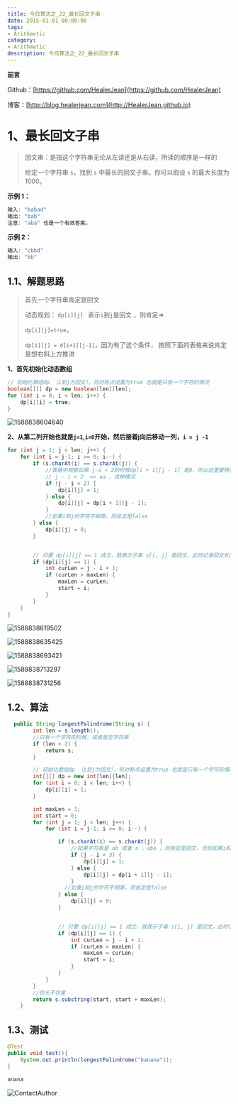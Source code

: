 ```yaml
---
title: 今日算法之_22_最长回文子串
date: 2015-01-01 00:00:00
tags: 
- Arithmetic
category: 
- Arithmetic
description: 今日算法之_22_最长回文子串
---
```


**前言**     

 Github：[https://github.com/HealerJean](https://github.com/HealerJean)         

 博客：[http://blog.healerjean.com](http://HealerJean.github.io)          



# 1、最长回文子串
>  回文串：是指这个字符串无论从左读还是从右读，所读的顺序是一样的           
>  
>给定一个字符串 `s`，找到 `s` 中最长的回文子串。你可以假设 `s` 的最大长度为 1000。   

**示例 1：**

```java
输入: "babad"
输出: "bab"
注意: "aba" 也是一个有效答案。
```

**示例 2：**

```java
输入: "cbbd"
输出: "bb"
```



## 1.1、解题思路 

> 首先一个字符串肯定是回文    
>
> 动态规划： `dp[i][j] ` 表示`i`到`j`是回文 ，则肯定=>     
>
> `dp[i][j]=true`，    
>
> `dp[i][j] = d[i+1][j-1]`，因为有了这个条件， 按照下面的表格来说肯定是想右斜上方推进       



**1、首先初始化动态数组**  

```java
// 初始化数组dp （i到j为回文），将对称点设置为true 也就是只有一个字符的情况
boolean[][] dp = new boolean[len][len];
for (int i = 0; i < len; i++) {
    dp[i][i] = true;
}
```

![1588838604640](https://raw.githubusercontent.com/HealerJean/HealerJean.github.io/master/blogImages/1588838604640.png)





**2、从第二列开始也就是`j=1`,`i=0`开始，然后接着j向后移动一列，`i = j -1`**    



```java
for (int j = 1; j < len; j++) {
    for (int i = j-1; i >= 0; i--) {
        if (s.charAt(i) == s.charAt(j)) {
            //表格中观察如果 j-i < 2的时候dp[i + 1][j - 1] 是0，所以这里要特殊处理一下，
            // j - i < 2  => aa ，这种情况
            if (j - i < 2) {
                dp[i][j] = 1;
            } else {
                dp[i][j] = dp[i + 1][j - 1];
            }
            //如果i和j的字符不相等，则肯定是false
        } else {
            dp[i][j] = 0;
        }


        // 只要 dp[i][j] == 1 成立，就表示子串 s[i, j] 是回文，此时记录回文长度和起始位置
        if (dp[i][j] == 1) {
            int curLen = j - i + 1;
            if (curLen > maxLen) {
                maxLen = curLen;
                start = i;
            }
        }
    }
}
```

![1588838619502](https://raw.githubusercontent.com/HealerJean/HealerJean.github.io/master/blogImages/1588838619502.png)

![1588838635425](https://raw.githubusercontent.com/HealerJean/HealerJean.github.io/master/blogImages/1588838635425.png)





![1588838693421](https://raw.githubusercontent.com/HealerJean/HealerJean.github.io/master/blogImages/1588838693421.png)



![1588838713297](https://raw.githubusercontent.com/HealerJean/HealerJean.github.io/master/blogImages/1588838713297.png)



![1588838731256](https://raw.githubusercontent.com/HealerJean/HealerJean.github.io/master/blogImages/1588838731256.png)



## 1.2、算法

```java
  public String longestPalindrome(String s) {
        int len = s.length();
        //只有一个字符的时候，或者是空字符串
        if (len < 2) {
            return s;
        }

        // 初始化数组dp （i到j为回文），将对称点设置为true 也就是只有一个字符的情况
        int[][] dp = new int[len][len];
        for (int i = 0; i < len; i++) {
            dp[i][i] = 1;
        }

        int maxLen = 1;
        int start = 0;
        for (int j = 1; j < len; j++) {
            for (int i = j-1; i >= 0; i--) {

                if (s.charAt(i) == s.charAt(j)) {
                    //如果字符串是 ab 或者 a ，aba ，则肯定是回文，否则如果i和j所在字符串相等的话
                    if (j - i < 3) {
                        dp[i][j] = 1;
                    } else {
                        dp[i][j] = dp[i + 1][j - 1];
                    }
                  //如果i和j的字符不相等，则肯定是false
                } else {
                    dp[i][j] = 0;
                }


                // 只要 dp[i][j] == 1 成立，就表示子串 s[i, j] 是回文，此时记录回文长度和起始位置
                if (dp[i][j] == 1) {
                    int curLen = j - i + 1;
                    if (curLen > maxLen) {
                        maxLen = curLen;
                        start = i;
                    }
                }
            }
        }
        //包头不包尾
        return s.substring(start, start + maxLen);
    }
```




## 1.3、测试 

```java
@Test
public void test(){
    System.out.println(longestPalindrome("banana"));
}

anana
```







![ContactAuthor](https://raw.githubusercontent.com/HealerJean/HealerJean.github.io/master/assets/img/artical_bottom.jpg)



<link rel="stylesheet" href="https://unpkg.com/gitalk/dist/gitalk.css">

<script src="https://unpkg.com/gitalk@latest/dist/gitalk.min.js"></script> 
<div id="gitalk-container"></div>    
 <script type="text/javascript">
    var gitalk = new Gitalk({
		clientID: `1d164cd85549874d0e3a`,
		clientSecret: `527c3d223d1e6608953e835b547061037d140355`,
		repo: `HealerJean.github.io`,
		owner: 'HealerJean',
		admin: ['HealerJean'],
		id: 'GVI81QF3xeugvCSc',
    });
    gitalk.render('gitalk-container');
</script> 
